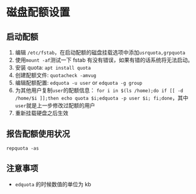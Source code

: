 # 磁盘配额设置

## 启动配额
1. 编辑 `/etc/fstab`，在启动配额的磁盘挂载选项中添加`usrquota,grpquota`
2. 使用`mount -af`测试一下 fstab 有没有错误，如果有错的话系统将无法启动。
3. 安装 quota: `apt install quota`
4. 创建配额文件: `quotacheck -amvug`
5. 编辑配额配置: `edquota -u user` or `edquota -g group`
6. 为其他用户复制`user`的配额信息： `for i in $(ls /home);do if [[ -d /home/$i ]];then echo quota $i;edquota -p user $i; fi;done`，其中`user`就是上一步修改过配额的用户
7. 重新挂载硬盘之后生效

## 报告配额使用状况
`repquota -as`

## 注意事项
- `edquota` 的时候数值的单位为 kb